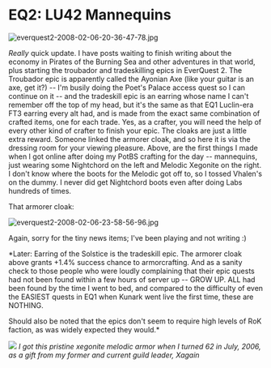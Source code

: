 # EQ2: LU42 Mannequins

![everquest2-2008-02-06-20-36-47-78.jpg](http://westkarana.com/wp-content/uploads/2008/02/everquest2-2008-02-06-20-36-47-78.jpg)

*Really* quick update. I have posts waiting to finish writing about the economy in Pirates of the Burning Sea and other adventures in that world, plus starting the troubador and tradeskilling epics in EverQuest 2. The Troubador epic is apparently called the Ayonian Axe (like your guitar is an axe, get it?) -- I'm busily doing the Poet's Palace access quest so I can continue on it -- and the tradeskill epic is an earring whose name I can't remember off the top of my head, but it's the same as that EQ1 Luclin-era FT3 earring every alt had, and is made from the exact same combination of crafted items, one for each trade. Yes, as a crafter, you will need the help of every other kind of crafter to finish your epic. The cloaks are just a little extra reward. Someone linked the armorer cloak, and so here it is via the dressing room for your viewing pleasure. Above, are the first things I made when I got online after doing my PotBS crafting for the day -- mannequins, just wearing some Nightchord on the left and Melodic Xegonite on the right. I don't know where the boots for the Melodic got off to, so I tossed Vhalen's on the dummy. I never did get Nightchord boots even after doing Labs hundreds of times.

That armorer cloak:

![everquest2-2008-02-06-23-58-56-96.jpg](http://westkarana.com/wp-content/uploads/2008/02/everquest2-2008-02-06-23-58-56-96.jpg)

Again, sorry for the tiny news items; I've been playing and not writing :)

*Later: Earring of the Solstice is the tradeskill epic. The armorer cloak above grants +1.4% success chance to armorcrafting. And as a sanity check to those people who were loudly complaining that their epic quests had not been found within a few hours of server up -- GROW UP. ALL had been found by the time I went to bed, and compared to the difficulty of even the EASIEST quests in EQ1 when Kunark went live the first time, these are NOTHING.

Should also be noted that the epics don't seem to require high levels of RoK faction, as was widely expected they would.*

![](http://westkarana.com/images/arms.jpg)
*I got this pristine xegonite melodic armor when I turned 62 in July, 2006, as a gift from my former and current guild leader, Xagain*


